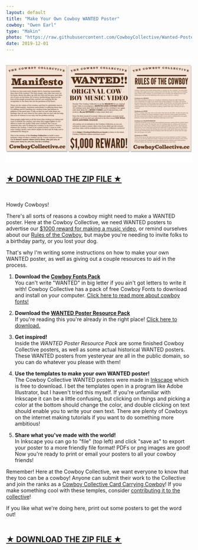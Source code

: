 ```yaml
---
layout: default
title: "Make Your Own Cowboy WANTED Poster"
cowboy: "Owen Earl"
type: "Makin"
photo: "https://raw.githubusercontent.com/CowboyCollective/Wanted-Posters/master/Wanted%20Posters.png"
date: 2019-12-01
---
```

![Wanted Posters](https://raw.githubusercontent.com/CowboyCollective/Wanted-Posters/master/Wanted%20Posters.png)

<h2><b><a href="https://github.com/CowboyCollective/Wanted-Posters/archive/master.zip">&#9733; DOWNLOAD THE ZIP FILE &#9733;</a></b></h2><br>

Howdy Cowboys!

There's all sorts of reasons a cowboy might need to make a WANTED poster. Here at the Cowboy Collective, we need WANTED posters to advertise our [$1000 reward for making a music video](https://cowboycollective.cc/music), or remind ourselves about our [Rules of the Cowboy](https://cowboycollective.cc/2019/11/30/RulesoftheCowboy.html), but maybe you're needing to invite folks to a birthday party, or you lost your dog.

That's why I'm writing some instructions on how to make your own WANTED poster, as well as giving out a couple resources to aid in the process.

1. **Download the [Cowboy Fonts Pack](https://cowboycollective.cc/2019/11/30/CowboyFonts.html)**<br>
You can't write "WANTED" in big letter if you ain't got letters to write it with! Cowboy Collective has a pack of free Cowboy Fonts to download and install on your computer. [Click here to read more about cowboy fonts!](https://cowboycollective.cc/2019/11/30/CowboyFonts.html)

2. **Download the [WANTED Poster Resource Pack](https://github.com/CowboyCollective/Wanted-Posters/archive/master.zip)**<br>
If you're reading this you're already in the right place! [Click here to download.](https://github.com/CowboyCollective/Wanted-Posters/archive/master.zip)

3. **Get inspired!**<br>
Inside the *WANTED Poster Resource Pack* are some finished Cowboy Collective posters, as well as some actual historical WANTED posters. These WANTED posters from yesteryear are all in the public domain, so you can do whatever you please with them!

4. **Use the templates to make your own WANTED poster!**<br>
The Cowboy Collective WANTED posters were made in [Inkscape](https://inkscape.org/) which is free to download. I bet the templates open in a program like Adobe Illustrator, but I haven't tried this myself. If you're unfamiliar with Inkscape it can be a little confusing, but clicking on things and picking a color at the bottom should change the color, and double clicking on text should enable you to write your own text. There are plenty of Cowboys on the internet making tutorials if you want to do something more  ambitious!

5. **Share what you've made with the world!**<br>
In Inkscape you can go to "file" (top left) and click "save as" to export your poster to a more friendly file format! PDFs or png images are good! Now you're ready to print or email your posters to all your cowboy friends!

Remember! Here at the Cowboy Collective, we want everyone to know that they too can be a cowboy! Anyone can submit their work to the Collective and join the ranks as a [Cowboy Collective Card Carrying Cowboy](http://localhost:4000/Cowboys)! If you make something cool with these temples, consider [contributing it to the collective](http://localhost:4000/Submit)!

If you like what we're doing here, print out some posters to get the word out!<br><br>


<h2><b><a href="https://github.com/CowboyCollective/Wanted-Posters/archive/master.zip">&#9733; DOWNLOAD THE ZIP FILE &#9733;</a></b></h2><br>
